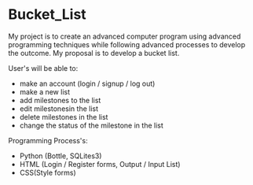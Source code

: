 # Bucket_List

My project is to create an advanced computer program using advanced programming techniques while following advanced processes to develop the outcome. My proposal is to develop a bucket list. 

User's will be able to:
-  make an account (login / signup / log out)
-  make a new list
-  add milestones to the list
-  edit milestonesin the list
-  delete milestones in the list
-  change the status of the milestone in the list

Programming Process's:
- Python (Bottle, SQLites3)
- HTML (Login / Register forms, Output / Input List)
- CSS(Style forms)
